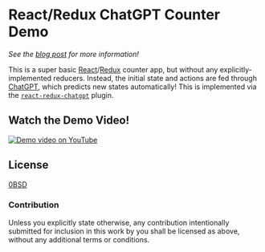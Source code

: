 # React/Redux ChatGPT Counter Demo

*See the [blog post](https://spindas.dreamwidth.org/4207.html) for more information!*

This is a super basic [React](https://reactjs.org/)/[Redux](https://redux.js.org/) counter app, but without any explicitly-implemented reducers. Instead, the initial state and actions are fed through [ChatGPT](https://chat.openai.com), which predicts new states automatically! This is implemented via the [`react-redux-chatgpt`](https://github.com/spinda/react-redux-chatgpt/tree/main/react-redux-chatgpt) plugin.

## Watch the Demo Video!

[![Demo video on YouTube](https://img.youtube.com/vi/u9rE7sfCmj8/mqdefault.jpg)](https://www.youtube.com/watch?v=u9rE7sfCmj8)

## License

[0BSD](LICENSE)

### Contribution

Unless you explicitly state otherwise, any contribution intentionally submitted for inclusion in this work by you shall be licensed as above, without any additional terms or conditions.
